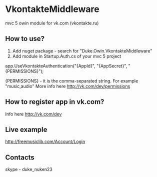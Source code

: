 VkontakteMiddleware
===================

mvc 5 owin module for vk.com (vkontakte.ru)

How to use?
-------------
1) Add nuget package - search for "Duke.Owin.VkontakteMiddleware"
2) Add module in Startup.Auth.cs of your mvc 5 project

app.UseVkontakteAuthentication("{AppId}", "{AppSecret}", "{PERMISSIONS}");

{PERMISSIONS} - it is the comma-separated string. For example "music,audio"
More info here http://vk.com/dev/permissions

How to register app in vk.com?
-------------
Info here http://vk.com/dev

Live example 
-------------
http://freemusiclib.com/Account/Login

Contacts
-------------
skype - duke_nuken23


 